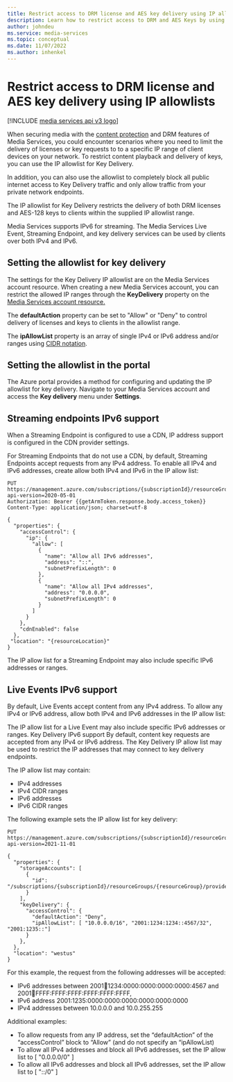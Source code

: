 ```yaml
---
title: Restrict access to DRM license and AES key delivery using IP allowlists
description: Learn how to restrict access to DRM and AES Keys by using IP allowlists.
author: johndeu
ms.service: media-services
ms.topic: conceptual
ms.date: 11/07/2022
ms.author: inhenkel
---
```

# Restrict access to DRM license and AES key delivery using IP allowlists

[!INCLUDE [media services api v3 logo](./includes/v3-hr.md)]

When securing media with the [content protection](./drm-content-protection-concept.md) and DRM features of Media Services, you could encounter scenarios where you need to limit the delivery of licenses or key requests to to a specific IP range of client devices on your network. To restrict content playback and delivery of keys, you can use the IP allowlist for Key Delivery.

In addition, you can also use the allowlist to completely block all public internet access to Key Delivery traffic and only allow traffic from your private network endpoints.

The IP allowlist for Key Delivery restricts the delivery of both DRM licenses and AES-128 keys to clients within the supplied IP allowlist range.

Media Services supports IPv6 for streaming. The Media Services Live Event, Streaming Endpoint, and key delivery services can be used by clients over both IPv4 and IPv6.

## Setting the allowlist for key delivery

The settings for the Key Delivery IP allowlist are on the Media Services account resource. When creating a new Media Services account, you can restrict the allowed IP ranges through the **KeyDelivery** property on the [Media Services account resource.](/rest/api/media/mediaservices/create-or-update)

The **defaultAction** property can be set to "Allow" or "Deny" to control delivery of licenses and keys to clients in the allowlist range.

The **ipAllowList** property is an array of single IPv4 or IPv6 address and/or ranges using [CIDR notation](https://en.wikipedia.org/wiki/Classless_Inter-Domain_Routing#CIDR_notation).

## Setting the allowlist in the portal

The Azure portal provides a method for configuring and updating the IP allowlist for key delivery.  Navigate to your Media Services account and access the **Key delivery** menu under **Settings**.

## Streaming endpoints IPv6 support

When a Streaming Endpoint is configured to use a CDN, IP address support is configured in the CDN provider settings.

For Streaming Endpoints that do not use a CDN, by default, Streaming Endpoints accept requests from any IPv4 address. To enable all IPv4 and IPv6 addresses, create allow both IPv4 and IPv6 in the IP allow list:

```http
PUT https://management.azure.com/subscriptions/{subscriptionId}/resourceGroups/{resourceGroup}/providers/Microsoft.Media/mediaservices/{accountName}/streamingEndpoints/se1?api-version=2020-05-01
Authorization: Bearer {{getArmToken.response.body.access_token}}
Content-Type: application/json; charset=utf-8

{
  "properties": {
    "accessControl": {
      "ip": {
        "allow": [
          {
            "name": "Allow all IPv6 addresses",
            "address": "::",
            "subnetPrefixLength": 0
          },
          {
            "name": "Allow all IPv4 addresses",
            "address": "0.0.0.0",
            "subnetPrefixLength": 0
          }
        ]
      }
    },
    "cdnEnabled": false
  },
 "location": "{resourceLocation}"
}
```

The IP allow list for a Streaming Endpoint may also include specific IPv6 addresses or ranges.

## Live Events IPv6 support

By default, Live Events accept content from any IPv4 address. To allow any IPv4 or IPv6 address, allow both IPv4 and IPv6 addresses in the IP allow list:

The IP allow list for a Live Event may also include specific IPv6 addresses or ranges.
Key Delivery IPv6 support
By default, content key requests are accepted from any IPv4 or IPv6 address. The Key Delivery IP allow list may be used to restrict the IP addresses that may connect to key delivery endpoints.

The IP allow list may contain:

- IPv4 addresses
- IPv4 CIDR ranges
- IPv6 addresses
- IPv6 CIDR ranges

The following example sets the IP allow list for key delivery:

```http
PUT https://management.azure.com/subscriptions/{subscriptionId}/resourceGroups/{resourceGroup}/providers/Microsoft.Media/mediaservices/{mediaAccountName}?api-version=2021-11-01

{
  "properties": {
    "storageAccounts": [
      {
        "id": "/subscriptions/{subscriptionId}/resourceGroups/{resourceGroup}/providers/Microsoft.Storage/storageAccounts/{storageAccountName}"
      }
    ],
    "keyDelivery": {
      "accessControl": {
        "defaultAction": "Deny",
        "ipAllowList": [ "10.0.0.0/16", "2001:1234:1234::4567/32", "2001:1235::"]
      }
    },
  },
  "location": "westus"
}
```

For this example, the request from the following addresses will be accepted:

- IPv6 addresses between 2001:1234:1234:0000:0000:0000:0000:4567 and 2001:1234:FFFF:FFFF:FFFF:FFFF:FFFF:FFFF,
- IPv6 address 2001:1235:0000:0000:0000:0000:0000:0000
- IPv4 addresses between 10.0.0.0 and 10.0.255.255

Additional examples:

- To allow requests from any IP address, set the “defaultAction” of the “accessControl” block to “Allow” (and do not specify an “ipAllowList)
- To allow all IPv4 addresses and block all IPv6 addresses, set the IP allow list to [ "0.0.0.0/0" ]
- To allow all IPv6 addresses and block all IPv6 addresses, set the IP allow list to [ "::/0" ]
